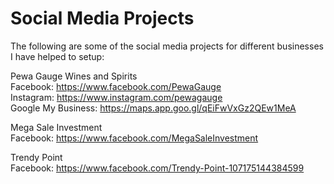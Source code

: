 # Social Media Projects

The following are some of the social media projects for different businesses I have helped to setup: 

Pewa Gauge Wines and Spirits </br>
Facebook: https://www.facebook.com/PewaGauge </br>
Instagram: https://www.instagram.com/pewagauge </br>
Google My Business: https://maps.app.goo.gl/qEiFwVxGz2QEw1MeA </br>

Mega Sale Investment </br>
Facebook: https://www.facebook.com/MegaSaleInvestment </br>

Trendy Point </br>
Facebook: https://www.facebook.com/Trendy-Point-107175144384599 </br>









